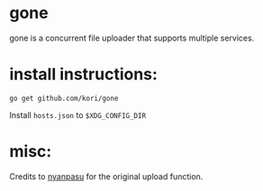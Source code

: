 # gone
gone is a concurrent file uploader that supports multiple services.

# install instructions:

`go get github.com/kori/gone`

Install `hosts.json` to `$XDG_CONFIG_DIR`

# misc:
Credits to [nyanpasu](https://github.com/nyanpasu) for the original upload
function.
